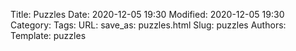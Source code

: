 Title: Puzzles
Date: 2020-12-05 19:30
Modified: 2020-12-05 19:30
Category:
Tags:
URL:
save_as: puzzles.html
Slug: puzzles
Authors:
Template: puzzles
